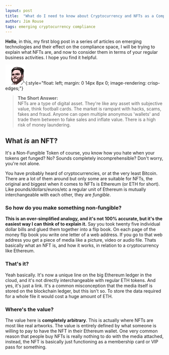 ```yaml
---
layout: post
title:  "What do I need to know about Cryptocurrency and NFTs as a Compliance Officer?"
author: Jim Rouse
tags: emerging cryptocurrency compliance
---
```

**Hello**, in this, my first blog post in a series of articles on emerging technologies and their effect on the compliance space, I will be trying to explain what NFTs are, and now to consider them in terms of your regular business activities. I hope you find it helpful. 

![Pixel Art Jim](/assets/images/pixel-jim.png){:style="float: left; margin: 0 14px 8px 0; image-rendering: crisp-edges;"}
> **The Short Answer:**  
> NFTs are a type of digital asset. They're like any asset with subjective value, think football cards. The market is rampant with hacks, scams, fakes and fraud. Anyone can open multiple anonymous 'wallets' and trade them between to fake sales and inflate value. There is a high risk of money laundering.

## What *is* an NFT?

It's a Non-Fungible Token of course, you know how you hate when your tokens get funged? No? Sounds completely incomprehensible? Don't worry, you're not alone.

You have probably heard of cryptocurrencies, or at the very least Bitcoin. There are a lot of them around but only some are suitable for NFTs, the original and biggest when it comes to NFTs is Ethereum (or ETH for short). Like pounds/dollars/euros/etc a regular unit of Ethereum is mutually interchangeable with each other, they are *fungible*.

### So how do you make something non-fungible?

**This is an over-simplified analogy, and it's not 100% accurate, but it's the easiest way I can think of to explain it.** Say you took twenty five individual dollar bills and glued them together into a flip book. On each page of the money flip book you write one letter of a web address. If you go to that web address you get a piece of media like a picture, video or audio file. Thats basically what an NFT is, and how it works, in relation to a cryptocurrency like Ethereum.

### That's it?

Yeah basically. It's now a unique line on the big Ethereum ledger in the cloud, and it's not directly interchangeable with regular ETH tokens. And yes, it's just a link. It's a common misconception that the media itself is stored on the blockchain ledger, but this isn't so. To store the data required for a whole file it would cost a huge amount of ETH.

### Where's the value?

The value here is **completely arbitrary**. This is actually where NFTs are most like real artworks. The value is entirely defined by what someone is willing to pay to have the NFT in their Ethereum wallet. One very common reason that people buy NFTs is really nothing to do with the media attached, instead, the NFT is basically just functioning as a membership card or VIP pass for something.